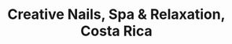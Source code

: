 ---
title: "Creative Nails, Spa & Relaxation, Costa Rica"
url: /cartago/creative-nails-spa-und-relaxation-costa-rica/
shop: Kosmetik
---